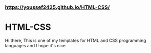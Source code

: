 ### https://youssef2425.github.io/HTML-CSS/
# HTML-CSS
Hi there, This is one of my templates for HTML and CSS programming languages and I hope it's nice.


